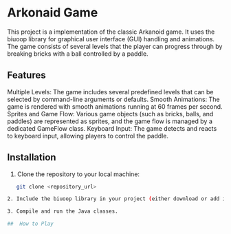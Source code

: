 # Arkonaid Game
This project is a implementation of the classic Arkanoid game. It uses the biuoop library for graphical user interface (GUI) handling and animations. The game consists of several levels that the player can progress through by breaking bricks with a ball controlled by a paddle.

## Features
Multiple Levels: The game includes several predefined levels that can be selected by command-line arguments or defaults.
Smooth Animations: The game is rendered with smooth animations running at 60 frames per second.
Sprites and Game Flow: Various game objects (such as bricks, balls, and paddles) are represented as sprites, and the game flow is managed by a dedicated GameFlow class.
Keyboard Input: The game detects and reacts to keyboard input, allowing players to control the paddle.

## Installation
1. Clone the repository to your local machine:
```bash
   git clone <repository_url>

2. Include the biuoop library in your project (either download or add it as a dependency).

3. Compile and run the Java classes.

##  How to Play

